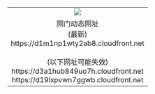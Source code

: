 ﻿<table>
  <tr></tr>
  <tr><td colspan=2 align=center><img src="https://d1m1np1wty2ab8.cloudfront.net/Up/oGate.jpg" /></td></tr>
  <tr><td colspan=2 align=center>网门动态网址<br/>(最新)
<br>https://d1m1np1wty2ab8.cloudfront.net
<br/><br/>(以下网址可能失效)
<br>https://d3a1hub849uo7h.cloudfront.net
<br>https://d19lxpvwn7ggwb.cloudfront.net
    </td>
  </tr>
</table>
